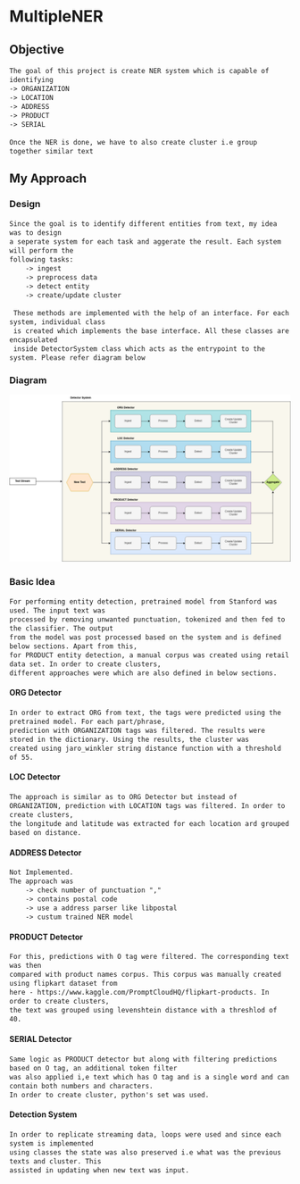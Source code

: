 # MultipleNER

## Objective
    The goal of this project is create NER system which is capable of identifying
    -> ORGANIZATION
    -> LOCATION
    -> ADDRESS
    -> PRODUCT
    -> SERIAL
    
    Once the NER is done, we have to also create cluster i.e group together similar text

## My Approach
### Design
    Since the goal is to identify different entities from text, my idea was to design
    a seperate system for each task and aggerate the result. Each system will perform the
    following tasks:
        -> ingest 
        -> preprocess data
        -> detect entity
        -> create/update cluster
     
     These methods are implemented with the help of an interface. For each system, individual class
     is created which implements the base interface. All these classes are encapsulated
     inside DetectorSystem class which acts as the entrypoint to the system. Please refer diagram below
     
###  Diagram
![alt text](https://github.com/gagansingh894/MultipleNER/blob/main/diagram_drawio.png)     
 
 ### Basic Idea
    For performing entity detection, pretrained model from Stanford was used. The input text was
    processed by removing unwanted punctuation, tokenized and then fed to the classifier. The output
    from the model was post processed based on the system and is defined below sections. Apart from this,
    for PRODUCT entity detection, a manual corpus was created using retail data set. In order to create clusters,
    different approaches were which are also defined in below sections.
    
  
 #### ORG Detector
    In order to extract ORG from text, the tags were predicted using the pretrained model. For each part/phrase,
    prediction with ORGANIZATION tags was filtered. The results were stored in the dictionary. Using the results, the cluster was
    created using jaro_winkler string distance function with a threshold of 55.
 #### LOC Detector
    The approach is similar as to ORG Detector but instead of ORGANIZATION, prediction with LOCATION tags was filtered. In order to create clusters,
    the longitude and latitude was extracted for each location ard grouped based on distance.
    
 #### ADDRESS Detector
    Not Implemented. 
    The approach was 
        -> check number of punctuation ","
        -> contains postal code
        -> use a address parser like libpostal
        -> custum trained NER model
        
 #### PRODUCT Detector
    For this, predictions with O tag were filtered. The corresponding text was then
    compared with product names corpus. This corpus was manually created using flipkart dataset from
    here - https://www.kaggle.com/PromptCloudHQ/flipkart-products. In order to create clusters,
    the text was grouped using levenshtein distance with a threshlod of 40.
 
 #### SERIAL Detector
    Same logic as PRODUCT detector but along with filtering predictions based on O tag, an additional token filter
    was also applied i,e text which has O tag and is a single word and can contain both numbers and characters.
    In order to create cluster, python's set was used.
    
  
 #### Detection System
    In order to replicate streaming data, loops were used and since each system is implemented
    using classes the state was also preserved i.e what was the previous texts and cluster. This
    assisted in updating when new text was input.